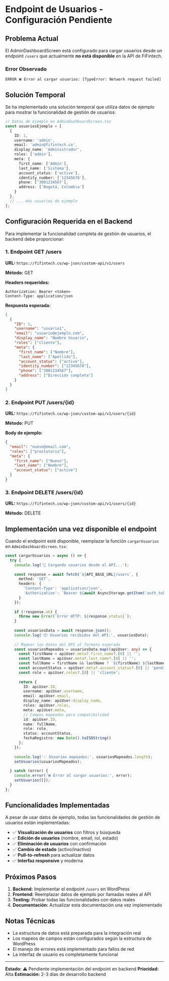 # Endpoint de Usuarios - Configuración Pendiente

## Problema Actual

El AdminDashboardScreen está configurado para cargar usuarios desde un endpoint `/users` que actualmente **no está disponible** en la API de FiFintech.

### Error Observado
```
ERROR ❌ Error al cargar usuarios: [TypeError: Network request failed]
```

## Solución Temporal

Se ha implementado una solución temporal que utiliza datos de ejemplo para mostrar la funcionalidad de gestión de usuarios:

```typescript
// Datos de ejemplo en AdminDashboardScreen.tsx
const usuariosEjemplo = [
  {
    ID: 1,
    username: 'admin',
    email: 'admin@fifintech.co',
    display_name: 'Administrador',
    roles: ['admin'],
    meta: {
      first_name: ['Admin'],
      last_name: ['Sistema'],
      account_status: ['active'],
      identity_number: ['12345678'],
      phone: ['3001234567'],
      address: ['Bogotá, Colombia']
    }
  },
  // ... más usuarios de ejemplo
];
```

## Configuración Requerida en el Backend

Para implementar la funcionalidad completa de gestión de usuarios, el backend debe proporcionar:

### 1. Endpoint GET /users

**URL:** `https://fifintech.co/wp-json/custom-api/v1/users`

**Método:** GET

**Headers requeridos:**
```
Authorization: Bearer <token>
Content-Type: application/json
```

**Respuesta esperada:**
```json
[
  {
    "ID": 1,
    "username": "usuario1",
    "email": "usuario@ejemplo.com",
    "display_name": "Nombre Usuario",
    "roles": ["cliente"],
    "meta": {
      "first_name": ["Nombre"],
      "last_name": ["Apellido"],
      "account_status": ["active"],
      "identity_number": ["12345678"],
      "phone": ["3001234567"],
      "address": ["Dirección completa"]
    }
  }
]
```

### 2. Endpoint PUT /users/{id}

**URL:** `https://fifintech.co/wp-json/custom-api/v1/users/{id}`

**Método:** PUT

**Body de ejemplo:**
```json
{
  "email": "nuevo@email.com",
  "roles": ["prestatario"],
  "meta": {
    "first_name": ["Nuevo"],
    "last_name": ["Nombre"],
    "account_status": ["active"]
  }
}
```

### 3. Endpoint DELETE /users/{id}

**URL:** `https://fifintech.co/wp-json/custom-api/v1/users/{id}`

**Método:** DELETE

## Implementación una vez disponible el endpoint

Cuando el endpoint esté disponible, reemplazar la función `cargarUsuarios` en `AdminDashboardScreen.tsx`:

```typescript
const cargarUsuarios = async () => {
  try {
    console.log('🔄 Cargando usuarios desde el API...');
    
    const response = await fetch(`${API_BASE_URL}/users`, {
      method: 'GET',
      headers: {
        'Content-Type': 'application/json',
        'Authorization': `Bearer ${await AsyncStorage.getItem('auth_token')}`
      }
    });
    
    if (!response.ok) {
      throw new Error(`Error HTTP: ${response.status}`);
    }
    
    const usuariosData = await response.json();
    console.log('📦 Usuarios recibidos del API:', usuariosData);
    
    // Mapear los datos del API al formato esperado
    const usuariosMapeados = usuariosData.map((apiUser: any) => {
      const firstName = apiUser.meta?.first_name?.[0] || '';
      const lastName = apiUser.meta?.last_name?.[0] || '';
      const fullName = firstName && lastName ? `${firstName} ${lastName}` : apiUser.display_name || apiUser.username;
      const accountStatus = apiUser.meta?.account_status?.[0] || 'pending';
      const role = apiUser.roles?.[0] || 'cliente';
      
      return {
        ID: apiUser.ID,
        username: apiUser.username,
        email: apiUser.email,
        display_name: apiUser.display_name,
        roles: apiUser.roles,
        meta: apiUser.meta,
        // Campos mapeados para compatibilidad
        id: apiUser.ID,
        name: fullName,
        role: role,
        status: accountStatus,
        fechaRegistro: new Date().toISOString()
      };
    });
    
    console.log('✅ Usuarios mapeados:', usuariosMapeados.length);
    setUsuarios(usuariosMapeados);
    
  } catch (error) {
    console.error('❌ Error al cargar usuarios:', error);
    setUsuarios([]);
  }
};
```

## Funcionalidades Implementadas

A pesar de usar datos de ejemplo, todas las funcionalidades de gestión de usuarios están implementadas:

- ✅ **Visualización de usuarios** con filtros y búsqueda
- ✅ **Edición de usuarios** (nombre, email, rol, estado)
- ✅ **Eliminación de usuarios** con confirmación
- ✅ **Cambio de estado** (activo/inactivo)
- ✅ **Pull-to-refresh** para actualizar datos
- ✅ **Interfaz responsive** y moderna

## Próximos Pasos

1. **Backend:** Implementar el endpoint `/users` en WordPress
2. **Frontend:** Reemplazar datos de ejemplo por llamadas reales al API
3. **Testing:** Probar todas las funcionalidades con datos reales
4. **Documentación:** Actualizar esta documentación una vez implementado

## Notas Técnicas

- La estructura de datos está preparada para la integración real
- Los mapeos de campos están configurados según la estructura de WordPress
- El manejo de errores está implementado para fallos de red
- La interfaz de usuario es completamente funcional

---

**Estado:** ⚠️ Pendiente implementación del endpoint en backend
**Prioridad:** Alta
**Estimación:** 2-3 días de desarrollo backend